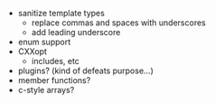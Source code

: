 - sanitize template types
    - replace commas and spaces with underscores
    - add leading underscore
- enum support
- CXXopt
    - includes, etc
- plugins? (kind of defeats purpose...)
- member functions?
- c-style arrays?

